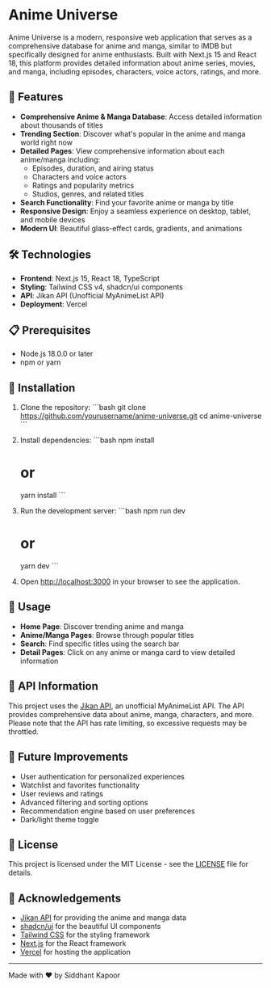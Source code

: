# Anime Universe

Anime Universe is a modern, responsive web application that serves as a comprehensive database for anime and manga, similar to IMDB but specifically designed for anime enthusiasts. Built with Next.js 15 and React 18, this platform provides detailed information about anime series, movies, and manga, including episodes, characters, voice actors, ratings, and more.

## 🌟 Features

- **Comprehensive Anime & Manga Database**: Access detailed information about thousands of titles
- **Trending Section**: Discover what's popular in the anime and manga world right now
- **Detailed Pages**: View comprehensive information about each anime/manga including:
  - Episodes, duration, and airing status
  - Characters and voice actors
  - Ratings and popularity metrics
  - Studios, genres, and related titles
- **Search Functionality**: Find your favorite anime or manga by title
- **Responsive Design**: Enjoy a seamless experience on desktop, tablet, and mobile devices
- **Modern UI**: Beautiful glass-effect cards, gradients, and animations

## 🛠️ Technologies

- **Frontend**: Next.js 15, React 18, TypeScript
- **Styling**: Tailwind CSS v4, shadcn/ui components
- **API**: Jikan API (Unofficial MyAnimeList API)
- **Deployment**: Vercel

## 📋 Prerequisites

- Node.js 18.0.0 or later
- npm or yarn

## 🚀 Installation

1. Clone the repository:
   \`\`\`bash
   git clone https://github.com/yourusername/anime-universe.git
   cd anime-universe
   \`\`\`

2. Install dependencies:
   \`\`\`bash
   npm install
   # or
   yarn install
   \`\`\`

3. Run the development server:
   \`\`\`bash
   npm run dev
   # or
   yarn dev
   \`\`\`

4. Open [http://localhost:3000](http://localhost:3000) in your browser to see the application.

## 📱 Usage

- **Home Page**: Discover trending anime and manga
- **Anime/Manga Pages**: Browse through popular titles
- **Search**: Find specific titles using the search bar
- **Detail Pages**: Click on any anime or manga card to view detailed information

## 🔄 API Information

This project uses the [Jikan API](https://jikan.moe/), an unofficial MyAnimeList API. The API provides comprehensive data about anime, manga, characters, and more. Please note that the API has rate limiting, so excessive requests may be throttled.

## 🔮 Future Improvements

- User authentication for personalized experiences
- Watchlist and favorites functionality
- User reviews and ratings
- Advanced filtering and sorting options
- Recommendation engine based on user preferences
- Dark/light theme toggle

## 📄 License

This project is licensed under the MIT License - see the [LICENSE](LICENSE) file for details.

## 🙏 Acknowledgements

- [Jikan API](https://jikan.moe/) for providing the anime and manga data
- [shadcn/ui](https://ui.shadcn.com/) for the beautiful UI components
- [Tailwind CSS](https://tailwindcss.com/) for the styling framework
- [Next.js](https://nextjs.org/) for the React framework
- [Vercel](https://vercel.com/) for hosting the application

---

Made with ❤️ by Siddhant Kapoor

